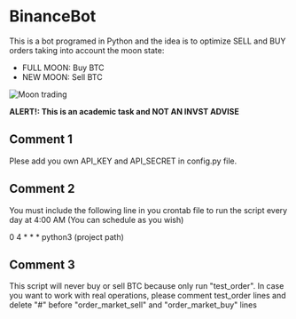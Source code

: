# BinanceBot
This is a bot programed in Python and the idea is to optimize SELL and BUY orders taking into account the moon state:
- FULL MOON: Buy BTC
- NEW MOON: Sell BTC

![Moon trading](https://github.com/amuracciole/moon_bot_binance/blob/main/picture.png)

**ALERT!: This is an academic task and NOT AN INVST ADVISE**

## Comment 1
Plese add you own API_KEY and API_SECRET in config.py file.

## Comment 2
You must include the following line in you crontab file to run the script every day at 4:00 AM (You can schedule as you wish)

0 4 * * * python3 (project path)

## Comment 3
This script will never buy or sell BTC because only run "test_order". In case you want to work with real operations, please comment test_order lines and delete "#" before "order_market_sell" and "order_market_buy" lines